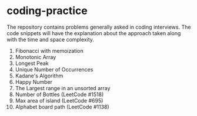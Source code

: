 # coding-practice
The repository contains problems generally asked in coding interviews. The code snippets will have the explanation about the approach taken along with the time and space complexity.

1. Fibonacci with memoization 
2. Monotonic Array
3. Longest Peak
4. Unique Number of Occurrences
5. Kadane's Algorithm
6. Happy Number
7. The Largest range in an unsorted array
8. Number of Bottles (LeetCode #1518)
9. Max area of island (LeetCode #695)
10. Alphabet board path (LeetCode #1138)